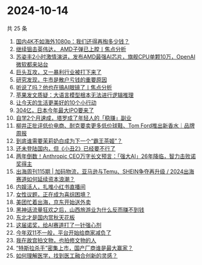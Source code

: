 # 2024-10-14

共 25 条

<!-- BEGIN 36KR -->
<!-- 最后更新时间 2024-10-14 07:01:11 +0800 -->
1. [国内4K不如海外1080p：我们还得再掏多少钱？](https://36kr.com/p/2989548084603396)
1. [继续狙击英伟达， AMD子弹已上膛丨焦点分析](https://36kr.com/p/2988990483261702)
1. [苏姿丰2小时激情演讲，发布AMD最强AI芯片，旗舰CPU单颗10万，OpenAI微软都来站台](https://36kr.com/p/2990340432210689)
1. [巨头互攻，又一暴利行业被打下来了](https://36kr.com/p/2989499735435521)
1. [研究发现，牛市是散户亏钱的重要原因](https://36kr.com/p/2990344954407689)
1. [听说了吗？他也在搞AI眼镜了丨焦点分析](https://36kr.com/p/2970563884109831)
1. [苹果发文质疑：大语言模型根本无法进行逻辑推理](https://36kr.com/p/2990196901784581)
1. [让今天的生活更美好的10个小行动](https://36kr.com/p/2983916022275842)
1. [304亿，日本今年最大IPO要来了](https://36kr.com/p/2990332580768769)
1. [自学2个月速成，塔罗成了年轻人的「稳赚」副业](https://36kr.com/p/2989375535917314)
1. [柳井正批评低价电商、耐克要卖更多低价球鞋、Tom Ford推出新香水｜品牌周报](https://36kr.com/p/2989899129580288)
1. [到底谁需要茉莉奶白成为下一个“霸王茶姬”？](https://36kr.com/p/2989504019196420)
1. [还未登陆国内，但《小丑2》已经要不行了](https://36kr.com/p/2989502826391811)
1. [两年倒数！Anthropic CEO万字长文预言：「强大AI」26年降临，智力击败诺奖得主](https://36kr.com/p/2990335791098887)
1. [出海周刊115期 | 加码物流，亚马逊与Temu、SHEIN争夺再升级 / 2024出海赛道如何延续资本浪潮？](https://36kr.com/p/2990324911041289)
1. [内娱活人，扎堆小红书直播间](https://36kr.com/p/2989502945602053)
1. [女性议题，正在成为喜综困境？](https://36kr.com/p/2975296734306181)
1. [美团忙着出海，京东开始送外卖](https://36kr.com/p/2989581682859648)
1. [黑神话流量狂欢之后，山西旅游业为什么反而赚不到钱](https://36kr.com/p/2989238519720197)
1. [东北才是国内赏秋天花板](https://36kr.com/p/2985216155181058)
1. [这届诺奖，给AI赛道打了一针强心剂](https://36kr.com/p/2989539571886600)
1. [今年双11不一般，平台开始给商家减负了](https://36kr.com/p/2990379787528961)
1. [我在故宫拍文物，也拍修文物的人](https://36kr.com/p/2980330930446217)
1. [“特斯拉杀手”密集上市，国产厂商谁是最大赢家？](https://36kr.com/p/2979245070573444)
1. [如何理解医学，找到医工融合创新的灵感？](https://36kr.com/p/2990309322910472)
<!-- END 36KR -->